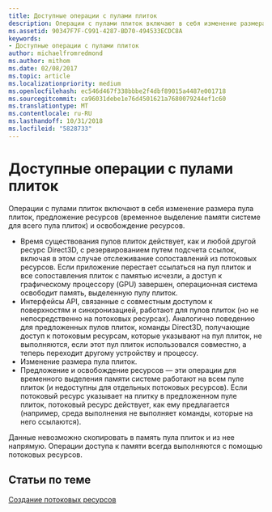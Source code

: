```yaml
---
title: Доступные операции с пулами плиток
description: Операции с пулами плиток включают в себя изменение размера пула плиток, предложение ресурсов (временное выделение памяти системе для всего пула плиток) и освобождение ресурсов.
ms.assetid: 90347F7F-C991-4287-BD70-494533ECDC8A
keywords:
- Доступные операции с пулами плиток
author: michaelfromredmond
ms.author: mithom
ms.date: 02/08/2017
ms.topic: article
ms.localizationpriority: medium
ms.openlocfilehash: ec546d467f338bbbe2f4dbf89015a4487e001718
ms.sourcegitcommit: ca96031debe1e76d4501621a7680079244ef1c60
ms.translationtype: MT
ms.contentlocale: ru-RU
ms.lasthandoff: 10/31/2018
ms.locfileid: "5828733"
---
```

# <a name="operations-available-on-tile-pools"></a>Доступные операции с пулами плиток


Операции с пулами плиток включают в себя изменение размера пула плиток, предложение ресурсов (временное выделение памяти системе для всего пула плиток) и освобождение ресурсов.

-   Время существования пулов плиток действует, как и любой другой ресурс Direct3D, с резервированием путем подсчета ссылок, включая в этом случае отслеживание сопоставлений из потоковых ресурсов. Если приложение перестает ссылаться на пул плиток и все сопоставления плиток с памятью исчезли, а доступ к графическому процессору (GPU) завершен, операционная система освободит память, выделенную пулу плиток.
-   Интерфейсы API, связанные с совместным доступом к поверхностям и синхронизацией, работают для пулов плиток (но не непосредственно на потоковых ресурсах). Аналогично поведению для предложенных пулов плиток, команды Direct3D, получающие доступ к потоковым ресурсам, которые указывают на пул плиток, не выполняются, если этот пул плиток использовался совместно, а теперь переходит другому устройству и процессу.
-   Изменение размера пула плиток.
-   Предложение и освобождение ресурсов — эти операции для временного выделения памяти системе работают на всем пуле плиток (и недоступны для отдельных потоковых ресурсов). Если потоковый ресурс указывает на плитку в предложенном пуле плиток, потоковый ресурс действует, как ему предлагается (например, среда выполнения не выполняет команды, которые на него ссылаются).

Данные невозможно скопировать в память пула плиток и из нее напрямую. Операции доступа к памяти всегда выполняются с помощью потоковых ресурсов.

## <a name="span-idrelated-topicsspanrelated-topics"></a><span id="related-topics"></span>Статьи по теме


[Создание потоковых ресурсов](creating-streaming-resources.md)

 

 




